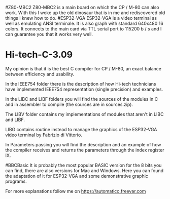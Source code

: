 #Z80-MBC2
Z80-MBC2 is a main board on which the CP / M-80 can also work. 
With this I woke up the old dinosaur that is in me and rediscovered old things I knew how to do. 
#ESP32-VGA
ESP32-VGA is a video terminal as well as emulating ANSI terminale. It is also graph with standard 640x480 16 colors.
It connects to the main card via TTL serial port to 115200 b / s and I can guarantee you that it works very well. 

# Hi-tech-C-3.09
My opinion is that it is the best C compiler for CP / M-80,
an exact balance between efficiency and usability.

In the IEEE754 folder there is the description of how Hi-tech technicians
have implemented IEEE754 representation (single precision) and examples.

In the LIBC and LIBF folders you will find the sources of the modules in C and
in assembler to compile (the sources are in sources.zip).

The LIBV folder contains my implementations of modules that aren't in LIBC and LIBF.

LIBG contains routine instead to manage the graphics of the ESP32-VGA video terminal by Fabrizio di Vittorio. 

In Parameters passing you will find the description and an example of how the compiler 
receives and returns the parameters through the index register IX. 

#BBCBasic
It is probably the most popular BASIC version for the 8 bits you can find, there are also versions for Mac and Windows.
Here you can found the adaptation of it for ESP32-VGA and some demonstrative graphic programs.

For more explanations follow me on https://automatico.freevar.com 

